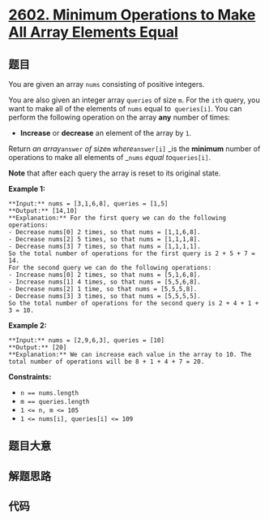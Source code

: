 # [2602. Minimum Operations to Make All Array Elements Equal](https://leetcode.com/problems/minimum-operations-to-make-all-array-elements-equal)

## 题目

You are given an array `nums` consisting of positive integers.

You are also given an integer array `queries` of size `m`. For the `ith`
query, you want to make all of the elements of `nums` equal to` queries[i]`.
You can perform the following operation on the array **any** number of times:

  * **Increase** or **decrease** an element of the array by `1`.

Return _an array_`answer` _of size_`m` _where_`answer[i]` _is the **minimum**
number of operations to make all elements of _`nums` _equal to_`queries[i]`.

**Note** that after each query the array is reset to its original state.



**Example 1:**

    
    
    **Input:** nums = [3,1,6,8], queries = [1,5]
    **Output:** [14,10]
    **Explanation:** For the first query we can do the following operations:
    - Decrease nums[0] 2 times, so that nums = [1,1,6,8].
    - Decrease nums[2] 5 times, so that nums = [1,1,1,8].
    - Decrease nums[3] 7 times, so that nums = [1,1,1,1].
    So the total number of operations for the first query is 2 + 5 + 7 = 14.
    For the second query we can do the following operations:
    - Increase nums[0] 2 times, so that nums = [5,1,6,8].
    - Increase nums[1] 4 times, so that nums = [5,5,6,8].
    - Decrease nums[2] 1 time, so that nums = [5,5,5,8].
    - Decrease nums[3] 3 times, so that nums = [5,5,5,5].
    So the total number of operations for the second query is 2 + 4 + 1 + 3 = 10.
    

**Example 2:**

    
    
    **Input:** nums = [2,9,6,3], queries = [10]
    **Output:** [20]
    **Explanation:** We can increase each value in the array to 10. The total number of operations will be 8 + 1 + 4 + 7 = 20.
    



**Constraints:**

  * `n == nums.length`
  * `m == queries.length`
  * `1 <= n, m <= 105`
  * `1 <= nums[i], queries[i] <= 109`


## 题目大意

## 解题思路

## 代码

```javascript

```
